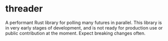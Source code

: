 # threader
A performant Rust library for polling many futures in parallel. This library is in very early stages of development,
and is not ready for production use or public contribution at the moment. Expect breaking changes often.

